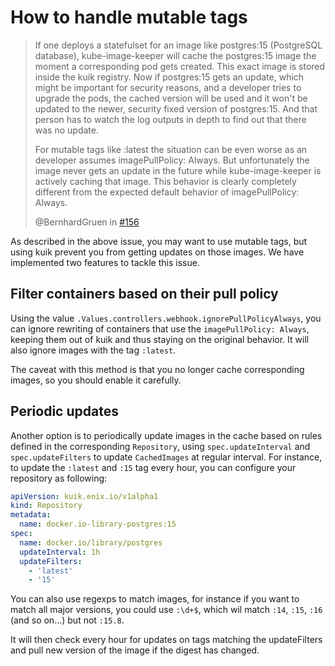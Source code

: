 # How to handle mutable tags

> If one deploys a statefulset for an image like postgres:15 (PostgreSQL database), kube-image-keeper will cache the postgres:15 image the moment a corresponding pod gets created. This exact image is stored inside the kuik registry.
> Now if postgres:15 gets an update, which might be important for security reasons, and a developer tries to upgrade the pods, the cached version will be used and it won't be updated to the newer, security fixed version of postgres:15.
> And that person has to watch the log outputs in depth to find out that there was no update.
>
> For mutable tags like :latest the situation can be even worse as an developer assumes imagePullPolicy: Always. But unfortunately the image never gets an update in the future while kube-image-keeper is actively caching that image. This behavior is clearly completely different from the expected default behavior of imagePullPolicy: Always.
>
> @BernhardGruen in [#156](https://github.com/enix/kube-image-keeper/issues/156)

As described in the above issue, you may want to use mutable tags, but using kuik prevent you from getting updates on those images. We have implemented two features to tackle this issue.

## Filter containers based on their pull policy

Using the value `.Values.controllers.webhook.ignorePullPolicyAlways`, you can ignore rewriting of containers that use the `imagePullPolicy: Always`, keeping them out of kuik and thus staying on the original behavior. It will also ignore images with the tag `:latest`.

The caveat with this method is that you no longer cache corresponding images, so you should enable it carefully.

## Periodic updates

Another option is to periodically update images in the cache based on rules defined in the corresponding `Repository`, using `spec.updateInterval` and `spec.updateFilters` to update `CachedImages` at regular interval. For instance, to update the `:latest` and `:15` tag every hour, you can configure your repository as following:

```yaml
apiVersion: kuik.enix.io/v1alpha1
kind: Repository
metadata:
  name: docker.io-library-postgres:15
spec:
  name: docker.io/library/postgres
  updateInterval: 1h
  updateFilters:
    - 'latest'
    - '15'
```

You can also use regexps to match images, for instance if you want to match all major versions, you could use `:\d+$`, which wil match `:14`, `:15`, `:16` (and so on...) but not `:15.8`.

It will then check every hour for updates on tags matching the updateFilters and pull new version of the image if the digest has changed.
